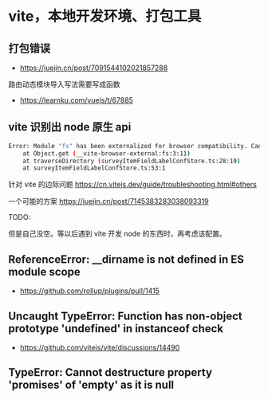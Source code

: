 # vite，本地开发环境、打包工具

## 打包错误

- https://juejin.cn/post/7091544102021857288

路由动态模块导入写法需要写成函数

- https://learnku.com/vuejs/t/67885

## vite 识别出 node 原生 api

```bash
Error: Module "fs" has been externalized for browser compatibility. Cannot access "fs.readdirSync" in client code.  See http://vitejs.dev/guide/troubleshooting.html#module-externalized-for-browser-compatibility for more details.
    at Object.get (__vite-browser-external:fs:3:11)
    at traverseDirectory (surveyItemFieldLabelConfStore.ts:28:19)
    at surveyItemFieldLabelConfStore.ts:53:1
```

针对 vite 的边际问题
https://cn.vitejs.dev/guide/troubleshooting.html#others

一个可能的方案
https://juejin.cn/post/7145383283038093319

TODO:

但是自己没空。等以后遇到 vite 开发 node 的东西时，再考虑该配置。

## ReferenceError: \_\_dirname is not defined in ES module scope

- https://github.com/rollup/plugins/pull/1415

## Uncaught TypeError: Function has non-object prototype 'undefined' in instanceof check

- https://github.com/vitejs/vite/discussions/14490

## TypeError: Cannot destructure property 'promises' of 'empty' as it is null
